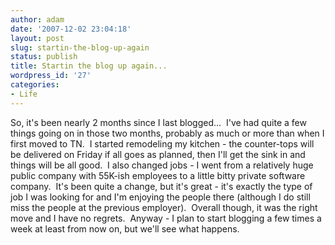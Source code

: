 ```yaml
---
author: adam
date: '2007-12-02 23:04:18'
layout: post
slug: startin-the-blog-up-again
status: publish
title: Startin the blog up again...
wordpress_id: '27'
categories:
- Life
---
```


So, it's been nearly 2 months since I last blogged...  I've had quite a few
things going on in those two months, probably as much or more than when I
first moved to TN.  I started remodeling my kitchen - the counter-tops will be
delivered on Friday if all goes as planned, then I'll get the sink in and
things will be all good.  I also changed jobs - I went from a relatively huge
public company with 55K-ish employees to a little bitty private software
company.  It's been quite a change, but it's great - it's exactly the type of
job I was looking for and I'm enjoying the people there (although I do still
miss the people at the previous employer).  Overall though, it was the right
move and I have no regrets.  Anyway - I plan to start blogging a few times a
week at least from now on, but we'll see what happens.

